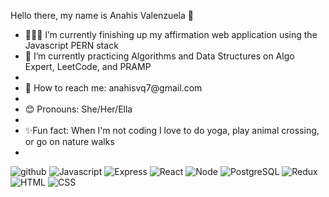 Hello there, my name is Anahis Valenzuela 👋

<ul>
<li>👩🏻‍💻 I’m currently finishing up my affirmation web application using the Javascript PERN stack</li>
<li>🌱 I’m currently practicing Algorithms and Data Structures on Algo Expert, LeetCode, and PRAMP<li>
<li>📧 How to reach me: anahisvq7@gmail.com<li>
<li>😊 Pronouns: She/Her/Ella<li>
<li>✨Fun fact: When I'm not coding I love to do yoga, play animal crossing, or go on nature walks<li>
</ul>

![github](https://img.shields.io/badge/-GitHub-lightgrey?)
![Javascript](https://img.shields.io/badge/-Javascript-yellow?)
![Express](https://img.shields.io/badge/-Express-critical?)
![React](https://img.shields.io/badge/-React-blue?)
![Node](https://img.shields.io/badge/-Node-yellowgreen?)
![PostgreSQL](https://img.shields.io/badge/-PostgreSQL-blue?)
![Redux](https://img.shields.io/badge/-Redux-blueviolet?)
![HTML](https://img.shields.io/badge/-HTML-9cf?)
![CSS](https://img.shields.io/badge/-CSS-9cf?)

